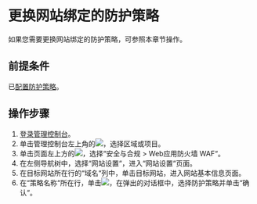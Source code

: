 # 更换网站绑定的防护策略<a name="waf_01_1174"></a>

如果您需要更换网站绑定的防护策略，可参照本章节操作。

## 前提条件<a name="section19491141452517"></a>

已[配置防护策略](配置防护策略.md)。

## 操作步骤<a name="section71344416198"></a>

1.  [登录管理控制台](https://console.huaweicloud.com/?locale=zh-cn)。
2.  单击管理控制台左上角的![](figures/icon-region-27.jpg)，选择区域或项目。
3.  单击页面左上方的![](figures/icon-Service-39.png)，选择“安全与合规  \>  Web应用防火墙 WAF“。
4.  在左侧导航树中，选择“网站设置“，进入“网站设置“页面。
5.  在目标网站所在行的“域名“列中，单击目标网站，进入网站基本信息页面。
6.  在“策略名称“所在行，单击![](figures/icon-edit-113.jpg)，在弹出的对话框中，选择防护策略并单击“确认“。

